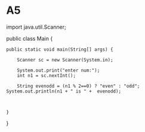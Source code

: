 # A5

import java.util.Scanner;

public class Main {
	
	public static void main(String[] args) {
		
		Scanner sc = new Scanner(System.in);
		
		System.out.print("enter num:");
		int n1 = sc.nextInt();
		
		String evenodd = (n1 % 2==0) ? "even" : "odd";
	System.out.println(n1 + " is " +  evenodd);
		
 

	}
}
